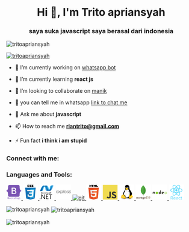 <h1 align="center">Hi 👋, I'm Trito apriansyah</h1>
<h3 align="center">saya suka javascript saya berasal dari indonesia</h3>

<p align="left"> <img src="https://komarev.com/ghpvc/?username=tritoapriansyah&label=Profile%20views&color=04ff00&style=flat-square" alt="tritoapriansyah" /> </p>

<p align="left"> <a href="https://github.com/ryo-ma/github-profile-trophy"><img src="https://github-profile-trophy.vercel.app/?username=tritoapriansyah" alt="tritoapriansyah" /></a> </p>

- 🔭 I’m currently working on [whatsapp bot](https://github.com/tritoapriansyah/base-lolita)

- 🌱 I’m currently learning **react js**

- 👯 I’m looking to collaborate on [manik](https://github.com/Arya-Manik)

- 🤝 you can tell me in whatsapp [link to chat me](wa.me/6285888258313)

- 💬 Ask me about **javascript**

- 📫 How to reach me **riantrito@gmail.com**

- ⚡ Fun fact **i think i am stupid**

<h3 align="left">Connect with me:</h3>
<p align="left">
</p>

<h3 align="left">Languages and Tools:</h3>
<p align="left"> <a href="https://getbootstrap.com" target="_blank" rel="noreferrer"> <img src="https://raw.githubusercontent.com/devicons/devicon/master/icons/bootstrap/bootstrap-plain-wordmark.svg" alt="bootstrap" width="40" height="40"/> </a> <a href="https://www.w3schools.com/css/" target="_blank" rel="noreferrer"> <img src="https://raw.githubusercontent.com/devicons/devicon/master/icons/css3/css3-original-wordmark.svg" alt="css3" width="40" height="40"/> </a> <a href="https://dotnet.microsoft.com/" target="_blank" rel="noreferrer"> <img src="https://raw.githubusercontent.com/devicons/devicon/master/icons/dot-net/dot-net-original-wordmark.svg" alt="dotnet" width="40" height="40"/> </a> <a href="https://expressjs.com" target="_blank" rel="noreferrer"> <img src="https://raw.githubusercontent.com/devicons/devicon/master/icons/express/express-original-wordmark.svg" alt="express" width="40" height="40"/> </a> <a href="https://git-scm.com/" target="_blank" rel="noreferrer"> <img src="https://www.vectorlogo.zone/logos/git-scm/git-scm-icon.svg" alt="git" width="40" height="40"/> </a> <a href="https://www.w3.org/html/" target="_blank" rel="noreferrer"> <img src="https://raw.githubusercontent.com/devicons/devicon/master/icons/html5/html5-original-wordmark.svg" alt="html5" width="40" height="40"/> </a> <a href="https://developer.mozilla.org/en-US/docs/Web/JavaScript" target="_blank" rel="noreferrer"> <img src="https://raw.githubusercontent.com/devicons/devicon/master/icons/javascript/javascript-original.svg" alt="javascript" width="40" height="40"/> </a> <a href="https://www.linux.org/" target="_blank" rel="noreferrer"> <img src="https://raw.githubusercontent.com/devicons/devicon/master/icons/linux/linux-original.svg" alt="linux" width="40" height="40"/> </a> <a href="https://www.mongodb.com/" target="_blank" rel="noreferrer"> <img src="https://raw.githubusercontent.com/devicons/devicon/master/icons/mongodb/mongodb-original-wordmark.svg" alt="mongodb" width="40" height="40"/> </a> <a href="https://nodejs.org" target="_blank" rel="noreferrer"> <img src="https://raw.githubusercontent.com/devicons/devicon/master/icons/nodejs/nodejs-original-wordmark.svg" alt="nodejs" width="40" height="40"/> </a> <a href="https://reactjs.org/" target="_blank" rel="noreferrer"> <img src="https://raw.githubusercontent.com/devicons/devicon/master/icons/react/react-original-wordmark.svg" alt="react" width="40" height="40"/> </a> </p>

<p><img align="left" src="https://github-readme-stats.vercel.app/api/top-langs?username=tritoapriansyah&show_icons=true&theme=tokyonight&locale=id&layout=compact" alt="tritoapriansyah" /></p>

<p>&nbsp;<img align="center" src="https://github-readme-stats.vercel.app/api?username=tritoapriansyah&show_icons=true&theme=tokyonight&locale=id" alt="tritoapriansyah" /></p>

<p><img align="center" src="https://github-readme-streak-stats.herokuapp.com/?user=tritoapriansyah&theme=dark" alt="tritoapriansyah" /></p>
